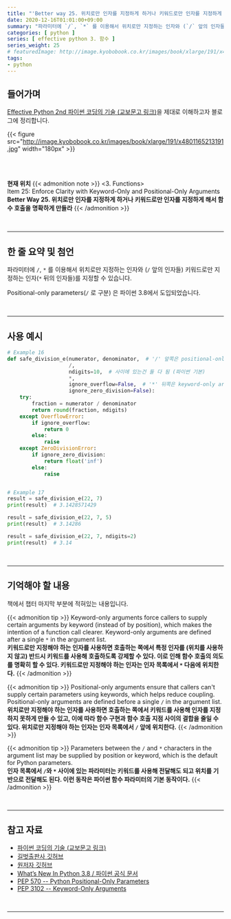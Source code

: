 ```yaml
---
title: "'Better way 25. 위치로만 인자를 지정하게 하거나 키워드로만 인자를 지정하게 해서 함수 호출을 명확하게 만들라' 정리"
date: 2020-12-16T01:01:00+09:00
summary: "파라미터에 `/`, `*` 를 이용해서 위치로만 지정하는 인자와 (`/` 앞의 인자들) 키워드로만 지정하는 인자(`*` 뒤의 인자들)를 지정할 수 있습니다."
categories: [ python ]
series: [ effective python 3. 함수 ]
series_weight: 25
# featuredImage: http://image.kyobobook.co.kr/images/book/xlarge/191/x4801165213191.jpg
tags:
- python
---
```


## 들어가며

[Effective Python 2nd 파이썬 코딩의 기술 (교보문고 링크)](http://digital.kyobobook.co.kr/digital/ebook/ebookDetail.ink?selectedLargeCategory=001&barcode=4801165213191&orderClick=LEH&Kc=)을 제대로 이해하고자 블로그에 정리합니다.

{{< figure src="http://image.kyobobook.co.kr/images/book/xlarge/191/x4801165213191.jpg" width="180px" >}}

<br/>
<br/>

**현재 위치**
{{< admonition note >}}
<3. Functions>  
Item 25: Enforce Clarity with Keyword-Only and Positional-Only Arguments  
**Better Way 25. 위치로만 인자를 지정하게 하거나 키워드로만 인자를 지정하게 해서 함수 호출을 명확하게 만들라**
{{< /admonition >}}


<br/>

---

## 한 줄 요약 및 첨언

파라미터에 `/`, `*` 를 이용해서 위치로만 지정하는 인자와 (`/` 앞의 인자들) 키워드로만 지정하는 인자(`*` 뒤의 인자들)를 지정할 수 있습니다.

Positional-only parameters(`/` 로 구분) 은 파이썬 3.8에서 도입되었습니다.

<br/>

---

## 사용 예시

```python
# Example 16
def safe_division_e(numerator, denominator,  # '/' 앞쪽은 positional-only arguments
                    /,
                    ndigits=10,  # 사이에 있는건 둘 다 됨 (파이썬 기본)
                    *,
                    ignore_overflow=False,  # '*' 뒤쪽은 keyword-only arguments
                    ignore_zero_division=False):
    try:
        fraction = numerator / denominator
        return round(fraction, ndigits)
    except OverflowError:
        if ignore_overflow:
            return 0
        else:
            raise
    except ZeroDivisionError:
        if ignore_zero_division:
            return float('inf')
        else:
            raise


# Example 17
result = safe_division_e(22, 7)
print(result)  # 3.1428571429

result = safe_division_e(22, 7, 5)
print(result)  # 3.14286

result = safe_division_e(22, 7, ndigits=2)
print(result)  # 3.14
```


<br/>

---

## 기억해야 할 내용

책에서 챕터 마지막 부분에 적혀있는 내용입니다.

{{< admonition tip >}}
Keyword-only arguments force callers to supply certain arguments by keyword (instead of by position), which makes the intention of a function call clearer. Keyword-only arguments are defined after a single `*` in the argument list.  
**키워드로만 지정해야 하는 인자를 사용하면 호출하는 쪽에서 특정 인자를 (위치를 사용하지 않고) 반드시 키워드를 사용해 호출하도록 강제할 수 있다. 이로 인해 함수 호출의 의도를 명확히 할 수 있다. 키워드로만 지정해야 하는 인자는 인자 목록에서 `*` 다음에 위치한다.**
{{< /admonition >}}

{{< admonition tip >}}
Positional-only arguments ensure that callers can't supply certain parameters using keywords, which helps reduce coupling. Positional-only arguments are defined before a single `/` in the argument list.  
**위치로만 지정해야 하는 인자를 사용하면 호출하는 쪽에서 키워드를 사용해 인자를 지정하지 못하게 만들 수 있고, 이에 따라 함수 구현과 함수 호출 지점 사이의 결합을 줄일 수 있다. 위치로만 지정해야 하는 인자는 인자 목록에서 `/` 앞에 위치한다.**
{{< /admonition >}}

{{< admonition tip >}}
Parameters between the `/` and `*` characters in the argument list may be supplied by position or keyword, which is the default for Python parameters.  
**인자 목록에서 `/`와 `*` 사이에 있는 파라미터는 키워드를 사용해 전달해도 되고 위치를 기반으로 전달해도 된다. 이런 동작은 파이썬 함수 파라미터의 기본 동작이다.**
{{< /admonition >}}

<br/>

---

## 참고 자료

- [파이썬 코딩의 기술 (교보문고 링크)](http://digital.kyobobook.co.kr/digital/ebook/ebookDetail.ink?selectedLargeCategory=001&barcode=4801165213191&orderClick=LEH&Kc=)
- [길벗출판사 깃허브](https://github.com/gilbutITbook/080235/blob/master/Chapter3/Better%20way25.py)
- [원저자 깃허브](https://github.com/bslatkin/effectivepython/blob/master/example_code/item_25.py)
- [What’s New In Python 3.8 / 파이썬 공식 문서](https://docs.python.org/3.8/whatsnew/3.8.html#positional-only-parameters)
- [PEP 570 -- Python Positional-Only Parameters](https://www.python.org/dev/peps/pep-0570/)
- [PEP 3102 -- Keyword-Only Arguments](https://www.python.org/dev/peps/pep-3102/)

<br/>

---